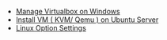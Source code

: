 - [Manage Virtualbox on Windows](../virtualbox/)
- [Install VM ( KVM/ Qemu ) on Ubuntu Server](../deploy-kvm/)
- [Linux Option Settings](../linux/)
